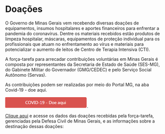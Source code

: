 # Doações

O Governo de Minas Gerais vem recebendo diversas doações de equipamentos, insumos hospitalares e aportes financeiros para enfrentar a pandemia do coronavírus. Dentre os materiais recebidos estão produtos de limpeza hospitalar, máscaras, equipamentos de proteção individual para os profissionais que atuam no enfrentamento ao vírus e materiais para potencializar o aumento de leitos de Centro de Terapia Intensiva (CTI).

A força-tarefa para arrecadar contribuições voluntárias em Minas Gerais é composta por representantes da Secretaria de Estado de Saúde (SES-MG), do Gabinete Militar do Governador (GMG/CEDEC)  e pelo Serviço Social Autônomo (Servas).

As contribuições podem ser realizadas por meio do Portal MG, na aba Covid-19 - doe aqui.

![](static/covid-doe-aqui.png).

[Clique aqui]() e acesse os dados das doações recebidas pela força-tarefa, gerenciadas pela Defesa Civil de Minas Gerais, e as informações sobre a destinação dessas doações:






